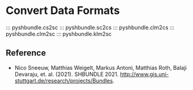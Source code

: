 # Convert Data Formats


::: pyshbundle.cs2sc
::: pyshbundle.sc2cs
::: pyshbundle.clm2cs
::: pyshbundle.clm2sc
::: pyshbundle.klm2sc

## Reference
  - Nico Sneeuw, Matthias Weigelt, Markus Antoni, Matthias Roth, Balaji Devaraju, et. al. (2021). SHBUNDLE 2021. http://www.gis.uni-stuttgart.de/research/projects/Bundles.